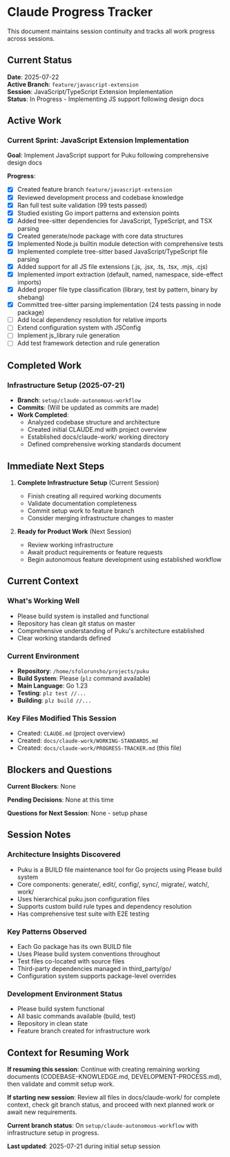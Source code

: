 # Claude Progress Tracker

This document maintains session continuity and tracks all work progress across sessions.

## Current Status

**Date**: 2025-07-22  
**Active Branch**: `feature/javascript-extension`  
**Session**: JavaScript/TypeScript Extension Implementation  
**Status**: In Progress - Implementing JS support following design docs

## Active Work

### Current Sprint: JavaScript Extension Implementation
**Goal**: Implement JavaScript support for Puku following comprehensive design docs

**Progress**:
- [x] Created feature branch `feature/javascript-extension`
- [x] Reviewed development process and codebase knowledge
- [x] Ran full test suite validation (99 tests passed)
- [x] Studied existing Go import patterns and extension points
- [x] Added tree-sitter dependencies for JavaScript, TypeScript, and TSX parsing
- [x] Created generate/node package with core data structures
- [x] Implemented Node.js builtin module detection with comprehensive tests
- [x] Implemented complete tree-sitter based JavaScript/TypeScript file parsing
- [x] Added support for all JS file extensions (.js, .jsx, .ts, .tsx, .mjs, .cjs)
- [x] Implemented import extraction (default, named, namespace, side-effect imports)
- [x] Added proper file type classification (library, test by pattern, binary by shebang)
- [x] Committed tree-sitter parsing implementation (24 tests passing in node package)
- [ ] Add local dependency resolution for relative imports
- [ ] Extend configuration system with JSConfig
- [ ] Implement js_library rule generation
- [ ] Add test framework detection and rule generation

## Completed Work

### Infrastructure Setup (2025-07-21)
- **Branch**: `setup/claude-autonomous-workflow`
- **Commits**: (Will be updated as commits are made)
- **Work Completed**:
  - Analyzed codebase structure and architecture
  - Created initial CLAUDE.md with project overview
  - Established docs/claude-work/ working directory
  - Defined comprehensive working standards document

## Immediate Next Steps

1. **Complete Infrastructure Setup** (Current Session)
   - Finish creating all required working documents
   - Validate documentation completeness 
   - Commit setup work to feature branch
   - Consider merging infrastructure changes to master

2. **Ready for Product Work** (Next Session)
   - Review working infrastructure
   - Await product requirements or feature requests
   - Begin autonomous feature development using established workflow

## Current Context

### What's Working Well
- Please build system is installed and functional
- Repository has clean git status on master
- Comprehensive understanding of Puku's architecture established
- Clear working standards defined

### Current Environment
- **Repository**: `/home/sfolorunsho/projects/puku`
- **Build System**: Please (`plz` command available)
- **Main Language**: Go 1.23
- **Testing**: `plz test //...`
- **Building**: `plz build //...`

### Key Files Modified This Session
- Created: `CLAUDE.md` (project overview)
- Created: `docs/claude-work/WORKING-STANDARDS.md`
- Created: `docs/claude-work/PROGRESS-TRACKER.md` (this file)

## Blockers and Questions

**Current Blockers**: None

**Pending Decisions**: None at this time

**Questions for Next Session**: None - setup phase

## Session Notes

### Architecture Insights Discovered
- Puku is a BUILD file maintenance tool for Go projects using Please build system
- Core components: generate/, edit/, config/, sync/, migrate/, watch/, work/
- Uses hierarchical puku.json configuration files
- Supports custom build rule types and dependency resolution
- Has comprehensive test suite with E2E testing

### Key Patterns Observed
- Each Go package has its own BUILD file
- Uses Please build system conventions throughout
- Test files co-located with source files
- Third-party dependencies managed in third_party/go/
- Configuration system supports package-level overrides

### Development Environment Status
- Please build system functional
- All basic commands available (build, test)
- Repository in clean state
- Feature branch created for infrastructure work

## Context for Resuming Work

**If resuming this session**: Continue with creating remaining working documents (CODEBASE-KNOWLEDGE.md, DEVELOPMENT-PROCESS.md), then validate and commit setup work.

**If starting new session**: Review all files in docs/claude-work/ for complete context, check git branch status, and proceed with next planned work or await new requirements.

**Current branch status**: On `setup/claude-autonomous-workflow` with infrastructure setup in progress.

**Last updated**: 2025-07-21 during initial setup session